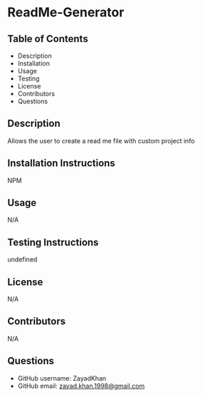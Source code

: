 # ReadMe-Generator 
## Table of Contents 
 * Description 
 * Installation 
 * Usage 
 * Testing 
 * License 
 * Contributors 
 * Questions 
## Description 
 Allows the user to create a read me file with custom project info 
## Installation Instructions 
 NPM 
## Usage 
 N/A 
## Testing Instructions 
 undefined 
## License 
 N/A 
## Contributors 
 N/A 
## Questions 
 * GitHub username: ZayadKhan 
 * GitHub email: zayad.khan.1998@gmail.com 
